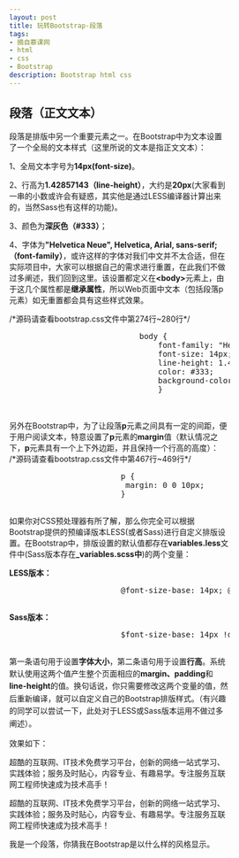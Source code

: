 ```yaml
---
layout: post
title: 玩转Bootstrap-段落
tags:
- 摘自慕课网
- html
- css
- Bootstrap
description: Bootstrap html css
---
```

<div id="js-aticle-container" class="cwrap-autoheight aticle-container" style="width: 400px;">
            <div class="code-panel" id="J_PanelCode">
                <h2 class="code-head" id="J_CodeLang" data-lang="HTML">
                    段落（正文文本）
                </h2>
                <div class="code-description" id="J_CodeDescr">
                    <div class="code-desc co">
                        <p>
                            段落是排版中另一个重要元素之一。在Bootstrap中为文本设置了一个全局的文本样式（这里所说的文本是指正文文本）：
                        </p>
                        <p>
                            1、全局文本字号为<strong>14px(font-size)</strong>。
                        </p>
                        <p>
                            2、行高为<strong>1.42857143（line-height）</strong>，大约是<strong>20px</strong>(大家看到一串的小数或许会有疑惑，其实他是通过LESS编译器计算出来的，当然Sass也有这样的功能)。
                        </p>
                        <p>
                            3、颜色为<strong>深灰色（#333）</strong>；
                        </p>
                        <p>
                            4、字体为<strong>"Helvetica Neue", Helvetica, Arial, sans-serif;（font-family）</strong>，或许这样的字体对我们中文并不太合适，但在实际项目中，大家可以根据自己的需求进行重置，在此我们不做过多阐述，我们回到这里。该设置都定义在<strong>&lt;body&gt;</strong>元素上，由于这几个属性都是<strong>继承属性</strong>，所以Web页面中文本（包括段落p元素）如无重置都会具有这些样式效果。
                        </p>
                        <p>
                            /*源码请查看bootstrap.css文件中第274行~280行*/
                        </p>
                        <pre class="code">
                            body {
                                font-family: "Helvetica Neue", Helvetica, Arial, sans-serif;
                                font-size: 14px;
                                line-height: 1.42857143;
                                color: #333;
                                background-color: #fff;
                                }
                        </pre>
                        <p>
                            <br>
                            另外在Bootstrap中，为了让段落<strong>p</strong>元素之间具有一定的间距，便于用户阅读文本，特意设置了<strong>p</strong>元素的<strong>margin</strong>值（默认情况之下，<strong>p</strong>元素具有一个上下外边距，并且保持一个行高的高度）：<br>
                            /*源码请查看bootstrap.css文件中第467行~469行*/
                        </p>
                        <pre class="code">
                        p {
                         margin: 0 0 10px;
                        }
                        </pre>
                        <p>
                            如果你对CSS预处理器有所了解，那么你完全可以根据Bootstrap提供的预编译版本LESS(或者Sass)进行自定义排版设置。在Bootstrap中，排版设置的默认值都存在<strong>variables.less</strong>文件中(Sass版本存在<strong>_variables.scss中</strong>)的两个变量：
                        </p>
                        <p>
                            <strong>LESS版本：</strong>
                        </p>
                        <pre class="code">
                        @font-size-base: 14px; @line-height-base: 1.428571429; // 20/14
                        </pre>
                        <p>
                            <strong>Sass版本：</strong>
                        </p>
                        <pre class="code">
                        $font-size-base: 14px !default; $line-height-base: 1.428571429 !default; // 20/14
                        </pre>
                        <p>
                            <span style="line-height: 1.6em;">第一条语句用于设置<strong>字体大小</strong>，第二条语句用于设置<strong>行高</strong>。系统默认使用这两个值产生整个页面相应的<strong>margin、padding</strong>和<strong>line-height</strong>的值。换句话说，你只需要修改这两个变量的值，然后重新编译，就可以自定义自己的Bootstrap排版样式。（有兴趣的同学可以尝试一下，此处对于LESS或Sass版本运用不做过多阐述）。</span>
                        </p>
                        <p>效果如下：</p>
                        <p>超酷的互联网、IT技术免费学习平台，创新的网络一站式学习、实践体验；服务及时贴心，内容专业、有趣易学。专注服务互联网工程师快速成为技术高手！</p>
                        <p>超酷的互联网、IT技术免费学习平台，创新的网络一站式学习、实践体验；服务及时贴心，内容专业、有趣易学。专注服务互联网工程师快速成为技术高手！</p>
                        <!--下面是代码任务部分-->
                        <p>我是一个段落，你猜我在Bootstrap是以什么样的风格显示。</p>
                    </div>
                </div>
            </div>
        </div>